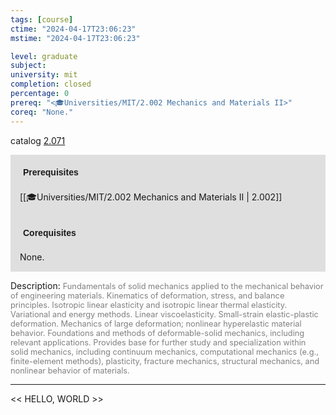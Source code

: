 ```yaml
---
tags: [course]
ctime: "2024-04-17T23:06:23"
mstime: "2024-04-17T23:06:23"

level: graduate
subject: 
university: mit
completion: closed
percentage: 0
prereq: "<🎓Universities/MIT/2.002 Mechanics and Materials II>"
coreq: "None."
---
```


catalog [2.071](http://student.mit.edu/catalog/m2a.html#2.071)

<span style="display: block; padding: 15px; background-color: rgb(100, 100, 100, 0.2);"><font id="m_prereq1846_0" style="display: block; font-family: Arial, sans-serif; font-weight: bold; padding: 5px">Prerequisites</font><br><span id="prereq1846_0">[[🎓Universities/MIT/2.002 Mechanics and Materials II | 2.002]]</span></span>
<span style="display: block; padding: 15px; background-color: rgb(100, 100, 100, 0.2);"><font id="m_coreq1846_0" style="display: block; font-family: Arial, sans-serif; font-weight: bold; padding: 5px">Corequisites</font><br><span id="coreq1846_0">None.</span></span>

<font style="">Description:</font>
<font style="color: grey; font-size: 0.8rem;">Fundamentals of solid mechanics applied to the mechanical behavior of engineering materials. Kinematics of deformation, stress, and balance principles. Isotropic linear elasticity and isotropic linear thermal elasticity. Variational and energy methods. Linear viscoelasticity. Small-strain elastic-plastic deformation. Mechanics of large deformation; nonlinear hyperelastic material behavior. Foundations and methods of deformable-solid mechanics, including relevant applications. Provides base for further study and specialization within solid mechanics, including continuum mechanics, computational mechanics (e.g., finite-element methods), plasticity, fracture mechanics, structural mechanics, and nonlinear behavior of materials.</font>



---

<< HELLO, WORLD >>

